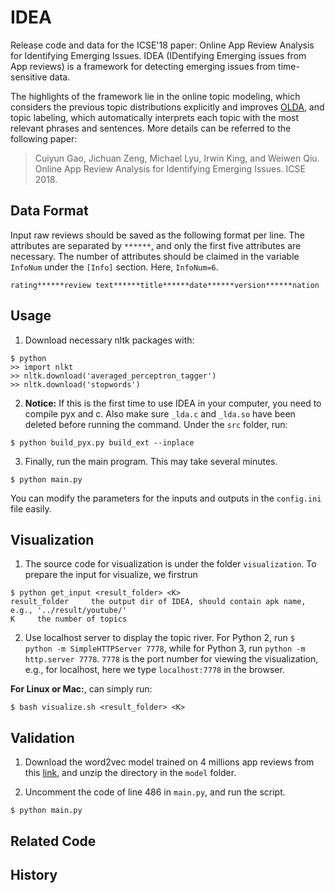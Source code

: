 # IDEA
Release code and data for the ICSE'18 paper: Online App Review Analysis for Identifying Emerging Issues. IDEA (IDentifying Emerging issues from App reviews) is a framework for detecting emerging issues from time-sensitive data.

The highlights of the framework lie in the online topic modeling, which considers the previous topic distributions explicitly and improves [OLDA](http://ieeexplore.ieee.org/document/4781095/), and topic labeling, which automatically interprets each topic with the most relevant phrases and sentences. More details can be referred to the following paper:

> Cuiyun Gao, Jichuan Zeng, Michael Lyu, Irwin King, and Weiwen Qiu. Online App Review Analysis for Identifying Emerging Issues. ICSE 2018.


## Data Format
Input raw reviews should be saved as the following format per line. The attributes are separated by `******`, and only the first five attributes are necessary. The number of attributes should be claimed in the variable `InfoNum` under the `[Info]` section. Here, `InfoNum=6`.

```
rating******review text******title******date******version******nation
```

## Usage
1. Download necessary nltk packages with:

```
$ python
>> import nlkt
>> nltk.download('averaged_perceptron_tagger')
>> nltk.download('stopwords')
```

2. **Notice:** If this is the first time to use IDEA in your computer, you need to compile pyx and c. Also make sure `_lda.c` and `_lda.so` have been deleted before running the command. Under the `src` folder, run:

```
$ python build_pyx.py build_ext --inplace
```

3. Finally, run the main program. This may take several minutes.

```
$ python main.py
```

You can modify the parameters for the inputs and outputs in the `config.ini` file easily.

## Visualization
1. The source code for visualization is under the folder `visualization`. To prepare the input for visualize, we firstrun

```
$ python get_input <result_folder> <K>
result_folder     the output dir of IDEA, should contain apk name, e.g., '../result/youtube/'
K     the number of topics
```

2. Use localhost server to display the topic river. For Python 2, run `$ python -m SimpleHTTPServer 7778`, while for Python 3, run `python -m http.server 7778`. `7778` is the port number for viewing the visualization, e.g., for localhost, here we type `localhost:7778` in the browser.

**For Linux or Mac:**, can simply run:

```
$ bash visualize.sh <result_folder> <K>
```

## Validation
1. Download the word2vec model trained on 4 millions app reviews from this [link](https://www.dropbox.com/s/et4n6sj3k94ku2s/wv.zip?dl=0), and unzip the directory in the `model` folder.

2. Uncomment the code of line 486 in `main.py`, and run the script.

```
$ python main.py
```

## Related Code


## History